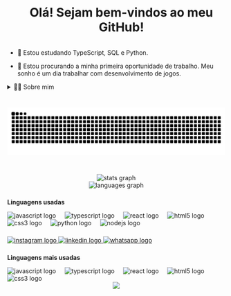 <!--título-->
<div id="user-content-toc">
  <ul align="center">
    <summary><h1 style="display: inline-block">Olá! Sejam bem-vindos ao meu GitHub!</h1></summary>
</div>


  - 🌱 Estou estudando TypeScript, SQL e Python.

  - 🔭 Estou procurando a minha primeira oportunidade de trabalho. Meu sonho é um dia trabalhar com desenvolvimento de jogos.
</p>

<!-- Dropdown -->
<details>
  <summary>👨‍💻 Sobre mim</summary>

  - 💬 Sou Francielle Ferraz de Sousa, tenho 19 anos. Atualmente, estou cursando Administração e fazendo um curso de SQL, TypeScript e Python.

  - ⚡ Gosto de ler ebooks, manhwas, assistir filmes e séries de diversos gêneros. Também gosto de escutar músicas nacionais e internacionais.
</details>


###

<br clear="both">

<img src="https://raw.githubusercontent.com/francielleferraz22/francielleferraz22/output/snake.svg" alt="Snake animation" />

###

<br clear="both">

<div align="center">
  <img src="https://github-readme-stats.vercel.app/api?username=francielleferraz22&hide_title=false&hide_rank=false&show_icons=true&include_all_commits=true&count_private=true&disable_animations=false&theme=dracula&locale=pt-br&hide_border=false" height="150" alt="stats graph" /> <br>
  <img src="https://github-readme-stats.vercel.app/api/top-langs?username=francielleferraz22&locale=pt-br&hide_title=false&layout=compact&card_width=320&langs_count=1&theme=dracula&hide_border=false" height="150" alt="languages graph"  />
</div>

###
<p><strong>Linguagens usadas</strong></p>
<div align="left">
  <img src="https://cdn.jsdelivr.net/gh/devicons/devicon/icons/javascript/javascript-original.svg" height="30" alt="javascript logo"  />
  <img width="12" />
  <img src="https://cdn.jsdelivr.net/gh/devicons/devicon/icons/typescript/typescript-original.svg" height="30" alt="typescript logo"  />
  <img width="12" />
  <img src="https://cdn.jsdelivr.net/gh/devicons/devicon/icons/react/react-original.svg" height="30" alt="react logo"  />
  <img width="12" />
  <img src="https://cdn.jsdelivr.net/gh/devicons/devicon/icons/html5/html5-original.svg" height="30" alt="html5 logo"  />
  <img width="12" />
  <img src="https://cdn.jsdelivr.net/gh/devicons/devicon/icons/css3/css3-original.svg" height="30" alt="css3 logo"  />
  <img width="12" />
  <img src="https://cdn.jsdelivr.net/gh/devicons/devicon/icons/python/python-original.svg" height="30" alt="python logo"  />
  <img width="12" />
  <img src="https://cdn.jsdelivr.net/gh/devicons/devicon/icons/nodejs/nodejs-original.svg" height="30" alt="nodejs logo"  />
</div>

###

<div align="left">
  <a href="https://www.instagram.com/fran_ferraz22?igsh=MTN1dm0weWRtZTIzaA==" target="_blank">
    <img src="https://img.shields.io/static/v1?message=Instagram&logo=instagram&label=&color=E4405F&logoColor=white&labelColor=&style=for-the-badge" height="35" alt="instagram logo"  />
  </a>
  <a href="https://br.linkedin.com/in/francielle-ferraz-de-sousa-b6976532b" target="_blank">
    <img src="https://img.shields.io/static/v1?message=LinkedIn&logo=linkedin&label=&color=0077B5&logoColor=white&labelColor=&style=for-the-badge" height="35" alt="linkedin logo"  />
  </a>
  <a href="https://wa.me/message/4HBK2LNAE4NDG1" target="_blank">
    <img src="https://img.shields.io/static/v1?message=Whatsapp&logo=whatsapp&label=&color=25D366&logoColor=white&labelColor=&style=for-the-badge" height="35" alt="whatsapp logo"  />
  </a>
</div>

###

<div align="center">
</div>

###

<div align="center">
</div>

###
<p><strong>Linguagens mais usadas</strong></p>
<div align="left">
  <img src="https://cdn.jsdelivr.net/gh/devicons/devicon/icons/javascript/javascript-original.svg" height="40" alt="javascript logo"  />
  <img width="12" />
  <img src="https://cdn.jsdelivr.net/gh/devicons/devicon/icons/typescript/typescript-original.svg" height="40" alt="typescript logo"  />
  <img width="12" />
  <img src="https://cdn.jsdelivr.net/gh/devicons/devicon/icons/react/react-original.svg" height="40" alt="react logo"  />
  <img width="12" />
  <img src="https://cdn.jsdelivr.net/gh/devicons/devicon/icons/html5/html5-original.svg" height="40" alt="html5 logo"  />
  <img width="12" />
  <img src="https://cdn.jsdelivr.net/gh/devicons/devicon/icons/css3/css3-original.svg" height="40" alt="css3 logo"  />
</div>

<div align="center">
  <img src="https://profile-counter.glitch.me/francielleferraz22/count.svg?"  />
</div>



